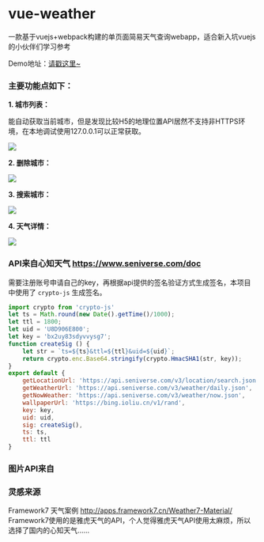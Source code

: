 # vue-weather
一款基于vuejs+webpack构建的单页面简易天气查询webapp，适合新入坑vuejs的小伙伴们学习参考

Demo地址：[请戳这里~](http://m.caidianqu.com/weather/#/ "请戳这里~")

### 主要功能点如下：

**1. 城市列表：**

能自动获取当前城市，但是发现比较H5的地理位置API居然不支持非HTTPS环境，在本地调试使用127.0.0.1可以正常获取。

![](https://raw.githubusercontent.com/yuuk/vue-weather/master/screenshoot/城市列表.jpg)

**2. 删除城市：**

![](https://raw.githubusercontent.com/yuuk/vue-weather/master/screenshoot/删除城市.jpg)

**3. 搜索城市：**

![](https://raw.githubusercontent.com/yuuk/vue-weather/master/screenshoot/搜索城市.jpg)

**4. 天气详情：**

![](https://raw.githubusercontent.com/yuuk/vue-weather/master/screenshoot/天气详情.jpg)

### API来自心知天气  https://www.seniverse.com/doc

需要注册账号申请自己的key，再根据api提供的签名验证方式生成签名，本项目中使用了 `crypto-js` 生成签名。
```javascript
import crypto from 'crypto-js'
let ts = Math.round(new Date().getTime()/1000);
let ttl = 1800;
let uid = 'U8D906E800';
let key = 'bx2uy83sdyvvysg7';
function createSig () {
	let str = `ts=${ts}&ttl=${ttl}&uid=${uid}`;
	return crypto.enc.Base64.stringify(crypto.HmacSHA1(str, key));
}
export default {
	getLocationUrl: 'https://api.seniverse.com/v3/location/search.json',
	getWeatherUrl: 'https://api.seniverse.com/v3/weather/daily.json',
	getNowWeather: 'https://api.seniverse.com/v3/weather/now.json',
	wallpaperUrl: 'https://bing.ioliu.cn/v1/rand',
	key: key,
	uid: uid,
	sig: createSig(),
	ts: ts,
	ttl: ttl
}
```

### 图片API来自 

### 灵感来源
Framework7 天气案例 http://apps.framework7.cn/Weather7-Material/
Framework7使用的是雅虎天气的API，个人觉得雅虎天气API使用太麻烦，所以选择了国内的心知天气……
